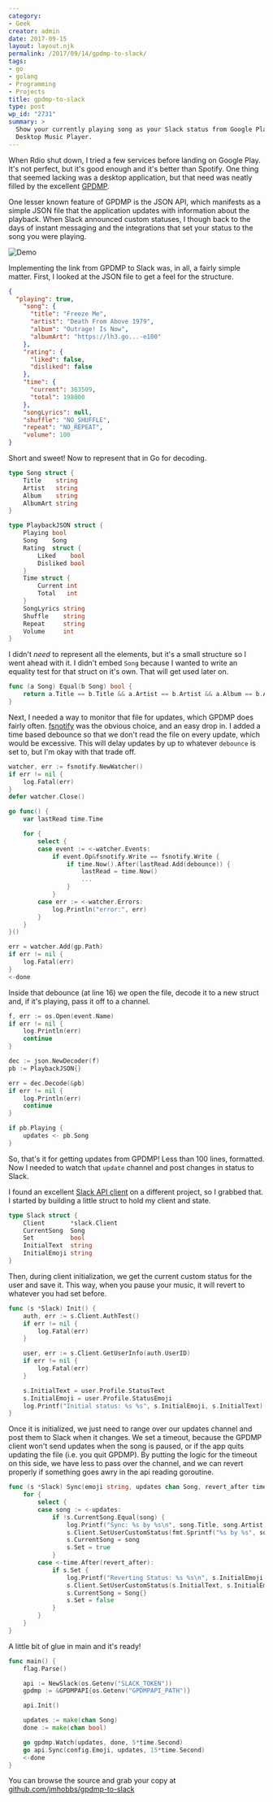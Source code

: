 ```yaml
---
category:
- Geek
creator: admin
date: 2017-09-15
layout: layout.njk
permalink: /2017/09/14/gpdmp-to-slack/
tags:
- go
- golang
- Programming
- Projects
title: gpdmp-to-slack
type: post
wp_id: "2731"
summary: >
  Show your currently playing song as your Slack status from Google Play
  Desktop Music Player.
---
```

When Rdio shut down, I tried a few services before landing on Google Play.  It's not perfect, but it's good enough and it's better than Spotify.  One thing that seemed lacking was a desktop application, but that need was neatly filled by the excellent [GPDMP](https://www.googleplaymusicdesktopplayer.com/).

One lesser known feature of GPDMP is the JSON API, which manifests as a simple JSON file that the application updates with information about the playback.  When Slack announced custom statuses, I though back to the days of instant messaging and the integrations that set your status to the song you were playing.

![Demo](http://static.velvetcache.org.s3.amazonaws.com/temp/slack-gpmdp-demo.gif)

Implementing the link from GPDMP to Slack was, in all, a fairly simple matter.  First, I looked at the JSON file to get a feel for the structure.

```json
{
  "playing": true,
    "song": {
      "title": "Freeze Me",
      "artist": "Death From Above 1979",
      "album": "Outrage! Is Now",
      "albumArt": "https://lh3.go...-e100"
    },
    "rating": {
      "liked": false,
      "disliked": false
    },
    "time": {
      "current": 363509,
      "total": 198000
    },
    "songLyrics": null,
    "shuffle": "NO_SHUFFLE",
    "repeat": "NO_REPEAT",
    "volume": 100
}
```

Short and sweet! Now to represent that in Go for decoding.

```go
type Song struct {
	Title    string
	Artist   string
	Album    string
	AlbumArt string
}

type PlaybackJSON struct {
	Playing bool
	Song    Song
	Rating  struct {
		Liked    bool
		Disliked bool
	}
	Time struct {
		Current int
		Total   int
	}
	SongLyrics string
	Shuffle    string
	Repeat     string
	Volume     int
}
```

I didn't _need_ to represent all the elements, but it's a small structure so I went ahead with it. I didn't embed `Song` because I wanted to write an equality test for that struct on it's own. That will get used later on.

```go
func (a Song) Equal(b Song) bool {
	return a.Title == b.Title && a.Artist == b.Artist && a.Album == b.Album
}
```

Next, I needed a way to monitor that file for updates, which GPDMP does fairly often.  [fsnotify](https://github.com/fsnotify/fsnotify) was the obvious choice, and an easy drop in. I added a time based debounce so that we don't read the file on every update, which would be excessive.  This will delay updates by up to whatever `debounce` is set to, but I'm okay with that trade off.

```go
watcher, err := fsnotify.NewWatcher()
if err != nil {
	log.Fatal(err)
}
defer watcher.Close()

go func() {
	var lastRead time.Time

	for {
		select {
		case event := <-watcher.Events:
			if event.Op&fsnotify.Write == fsnotify.Write {
				if time.Now().After(lastRead.Add(debounce)) {
					lastRead = time.Now()
					...
				}
			}
		case err := <-watcher.Errors:
			log.Println("error:", err)
		}
	}
}()

err = watcher.Add(gp.Path)
if err != nil {
	log.Fatal(err)
}
<-done
```

Inside that debounce (at line 16) we open the file, decode it to a new struct and, if it's playing, pass it off to a channel.

```go
f, err := os.Open(event.Name)
if err != nil {
	log.Println(err)
	continue
}

dec := json.NewDecoder(f)
pb := PlaybackJSON{}

err = dec.Decode(&pb)
if err != nil {
	log.Println(err)
	continue
}

if pb.Playing {
	updates <- pb.Song
}
```

So, that's it for getting updates from GPDMP! Less than 100 lines, formatted.  Now I needed to watch that `update` channel and post changes in status to Slack.

I found an excellent [Slack API client](https://github.com/nlopes/slack) on a different project, so I grabbed that.  I started by building a little struct to hold my client and state.

```go
type Slack struct {
	Client       *slack.Client
	CurrentSong  Song
	Set          bool
	InitialText  string
	InitialEmoji string
}
```

Then, during client initialization, we get the current custom status for the user and save it.  This way, when you pause your music, it will revert to whatever you had set before.

```go
func (s *Slack) Init() {
	auth, err := s.Client.AuthTest()
	if err != nil {
		log.Fatal(err)
	}

	user, err := s.Client.GetUserInfo(auth.UserID)
	if err != nil {
		log.Fatal(err)
	}

	s.InitialText = user.Profile.StatusText
	s.InitialEmoji = user.Profile.StatusEmoji
	log.Printf("Initial status: %s %s", s.InitialEmoji, s.InitialText)
}
```

Once it is initialized, we just need to range over our updates channel and post them to Slack when it changes.  We set a timeout, because the GPDMP client won't send updates when the song is paused, or if the app quits updating the file (i.e. you quit GPDMP).  By putting the logic for the timeout on this side, we have less to pass over the channel, and we can revert properly if something goes awry in the api reading goroutine.

```go
func (s *Slack) Sync(emoji string, updates chan Song, revert_after time.Duration) {
	for {
		select {
		case song := <-updates:
			if !s.CurrentSong.Equal(song) {
				log.Printf("Sync: %s by %s\n", song.Title, song.Artist)
				s.Client.SetUserCustomStatus(fmt.Sprintf("%s by %s", song.Title, song.Artist), emoji)
				s.CurrentSong = song
				s.Set = true
			}
		case <-time.After(revert_after):
			if s.Set {
				log.Printf("Reverting Status: %s %s\n", s.InitialEmoji, s.InitialText)
				s.Client.SetUserCustomStatus(s.InitialText, s.InitialEmoji)
				s.CurrentSong = Song{}
				s.Set = false
			}
		}
	}
}
```

A little bit of glue in main and it's ready!

```go
func main() {
	flag.Parse()

	api := NewSlack(os.Getenv("SLACK_TOKEN"))
	gpdmp := &GPDMPAPI{os.Getenv("GPDMPAPI_PATH")}

	api.Init()

	updates := make(chan Song)
	done := make(chan bool)

	go gpdmp.Watch(updates, done, 5*time.Second)
	go api.Sync(config.Emoji, updates, 15*time.Second)
	<-done
}
```

You can browse the source and grab your copy at [github.com/jmhobbs/gpdmp-to-slack](https://github.com/jmhobbs/gpdmp-to-slack)
